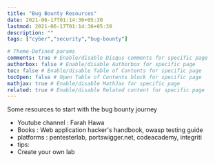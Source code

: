 ```yaml
---
title: "Bug Bounty Resources"
date: 2021-06-17T01:14:36+05:30
lastmod: 2021-06-17T01:14:36+05:30
description: ""
tags: ["cyber","security","bug-bounty"]

# Theme-Defined params
comments: true # Enable/disable Disqus comments for specific page
authorbox: false # Enable/disable Authorbox for specific page
toc: false # Enable/disable Table of Contents for specific page
tocOpen: false # Open Table of Contents block for specific page
mathjax: true # Enable/disable MathJax for specific page
related: true # Enable/disable Related content for specific page
---
```


Some resources to start with the bug bounty journey
<!--more-->

- Youtube channel : Farah Hawa
- Books : Web application hacker's handbook, owasp testing guide
- platforms : pentesterlab, portswigger.net, codeacademy, integriti
- tips:
-   Create your own lab
